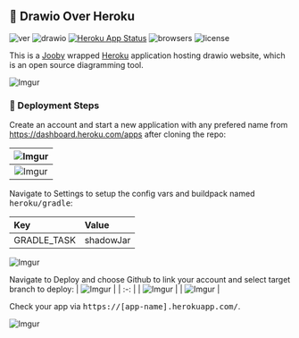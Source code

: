 ## 💠 Drawio Over Heroku

![ver](https://img.shields.io/badge/version-1.0.0-blue.svg)
![drawio](https://img.shields.io/badge/drawio-13.6.4-green.svg)
[![Heroku App Status](http://heroku-shields.herokuapp.com/drawio-der3318)](https://drawio-der3318.herokuapp.com)
![browsers](https://img.shields.io/badge/browsers-chrome%20edge%20firefox-yellow.svg)
![license](https://img.shields.io/badge/license-diagrams.net%20Apache-blueviolet.svg)

This is a [Jooby](https://github.com/jooby-project/jooby) wrapped [Heroku](https://dashboard.heroku.com/apps) application hosting drawio website, which is an open source diagramming tool.

![Imgur](https://i.imgur.com/4dgsuZD.png)

 
### 📝 Deployment Steps

Create an account and start a new application with any prefered name from https://dashboard.heroku.com/apps after cloning the repo:

| ![Imgur](https://i.imgur.com/WEbkGLW.png) |
| :-: |
| ![Imgur](https://i.imgur.com/tO8IpDW.png) |

Navigate to Settings to setup the config vars and buildpack named <kbd>heroku/gradle</kbd>:

| Key | Value |
| :- | :- |
| GRADLE_TASK | shadowJar |

![Imgur](https://i.imgur.com/xepCwt2.png)

Navigate to Deploy and choose Github to link your account and select target branch to deploy:
| ![Imgur](https://i.imgur.com/0Icvlcl.png) |
| :-: |
| ![Imgur](https://i.imgur.com/xg9MQ36.png) |
| ![Imgur](https://i.imgur.com/u0QHB77.png) |

Check your app via <kbd>https://[app-name].herokuapp.com/</kbd>.

![Imgur](https://i.imgur.com/stiOD9y.png)


